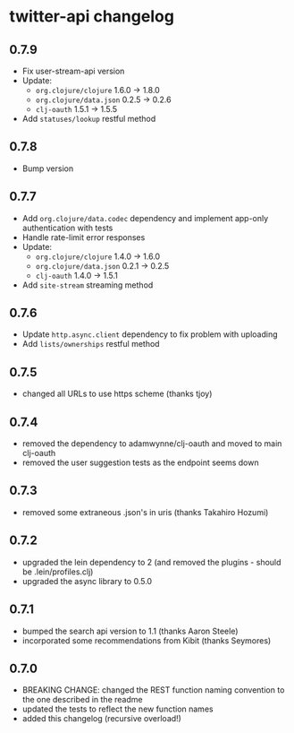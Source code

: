 # twitter-api changelog

## 0.7.9
* Fix user-stream-api version
* Update:
  - `org.clojure/clojure` 1.6.0 -> 1.8.0
  - `org.clojure/data.json` 0.2.5 -> 0.2.6
  - `clj-oauth` 1.5.1 -> 1.5.5
* Add `statuses/lookup` restful method

## 0.7.8
* Bump version

## 0.7.7
* Add `org.clojure/data.codec` dependency and implement app-only authentication with tests
* Handle rate-limit error responses
* Update:
  - `org.clojure/clojure` 1.4.0 -> 1.6.0
  - `org.clojure/data.json` 0.2.1 -> 0.2.5
  - `clj-oauth` 1.4.0 -> 1.5.1
* Add `site-stream` streaming method

## 0.7.6
* Update `http.async.client` dependency to fix problem with uploading
* Add `lists/ownerships` restful method

## 0.7.5
* changed all URLs to use https scheme (thanks tjoy)

## 0.7.4
* removed the dependency to adamwynne/clj-oauth and moved to main clj-oauth
* removed the user suggestion tests as the endpoint seems down

## 0.7.3
* removed some extraneous .json's in uris (thanks Takahiro Hozumi)

## 0.7.2
* upgraded the lein dependency to 2 (and removed the plugins - should be .lein/profiles.clj)
* upgraded the async library to 0.5.0

## 0.7.1
* bumped the search api version to 1.1 (thanks Aaron Steele)
* incorporated some recommendations from Kibit (thanks Seymores)

## 0.7.0
* BREAKING CHANGE: changed the REST function naming convention to the one described in the readme
* updated the tests to reflect the new function names
* added this changelog (recursive overload!)
